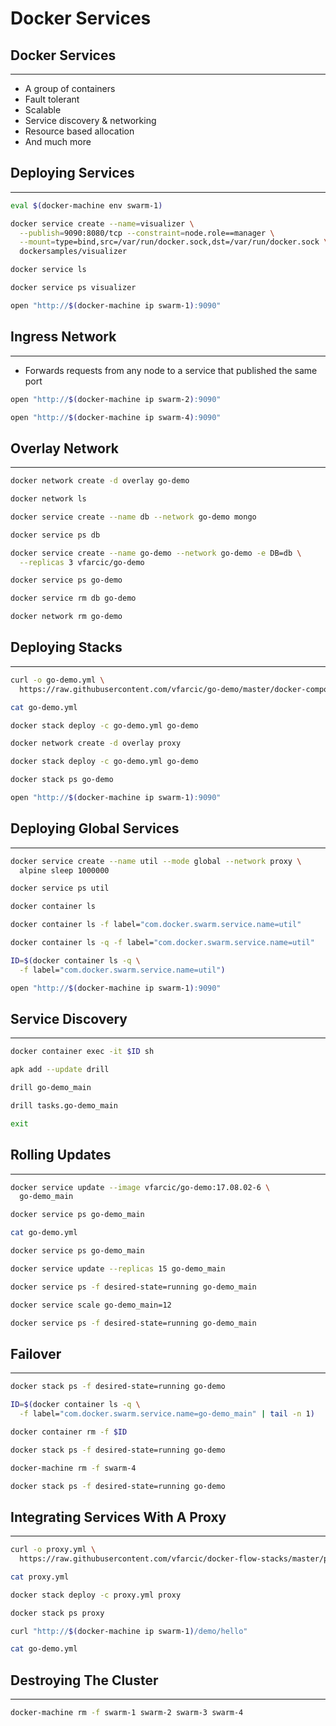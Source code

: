 # Docker Services


## Docker Services

---

* A group of containers
* Fault tolerant
* Scalable
* Service discovery & networking
* Resource based allocation
* And much more


## Deploying Services

---

```bash
eval $(docker-machine env swarm-1)

docker service create --name=visualizer \
  --publish=9090:8080/tcp --constraint=node.role==manager \
  --mount=type=bind,src=/var/run/docker.sock,dst=/var/run/docker.sock \
  dockersamples/visualizer

docker service ls

docker service ps visualizer

open "http://$(docker-machine ip swarm-1):9090"
```


## Ingress Network

---

* Forwards requests from any node to a service that published the same port

```bash
open "http://$(docker-machine ip swarm-2):9090"

open "http://$(docker-machine ip swarm-4):9090"
```


## Overlay Network

---

```bash
docker network create -d overlay go-demo

docker network ls

docker service create --name db --network go-demo mongo

docker service ps db

docker service create --name go-demo --network go-demo -e DB=db \
  --replicas 3 vfarcic/go-demo

docker service ps go-demo

docker service rm db go-demo

docker network rm go-demo
```


## Deploying Stacks

---

```bash
curl -o go-demo.yml \
  https://raw.githubusercontent.com/vfarcic/go-demo/master/docker-compose-stack.yml

cat go-demo.yml

docker stack deploy -c go-demo.yml go-demo

docker network create -d overlay proxy

docker stack deploy -c go-demo.yml go-demo

docker stack ps go-demo

open "http://$(docker-machine ip swarm-1):9090"
```


## Deploying Global Services

---

```bash
docker service create --name util --mode global --network proxy \
  alpine sleep 1000000

docker service ps util

docker container ls

docker container ls -f label="com.docker.swarm.service.name=util"

docker container ls -q -f label="com.docker.swarm.service.name=util"

ID=$(docker container ls -q \
  -f label="com.docker.swarm.service.name=util")

open "http://$(docker-machine ip swarm-1):9090"
```


## Service Discovery

---

```bash
docker container exec -it $ID sh

apk add --update drill

drill go-demo_main

drill tasks.go-demo_main

exit
```


## Rolling Updates

---

```bash
docker service update --image vfarcic/go-demo:17.08.02-6 \
  go-demo_main

docker service ps go-demo_main

cat go-demo.yml

docker service ps go-demo_main

docker service update --replicas 15 go-demo_main

docker service ps -f desired-state=running go-demo_main

docker service scale go-demo_main=12

docker service ps -f desired-state=running go-demo_main
```


## Failover

---

```bash
docker stack ps -f desired-state=running go-demo

ID=$(docker container ls -q \
  -f label="com.docker.swarm.service.name=go-demo_main" | tail -n 1)

docker container rm -f $ID

docker stack ps -f desired-state=running go-demo

docker-machine rm -f swarm-4

docker stack ps -f desired-state=running go-demo
```


## Integrating Services With A Proxy

---

```bash
curl -o proxy.yml \
  https://raw.githubusercontent.com/vfarcic/docker-flow-stacks/master/proxy/docker-flow-proxy.yml

cat proxy.yml

docker stack deploy -c proxy.yml proxy

docker stack ps proxy

curl "http://$(docker-machine ip swarm-1)/demo/hello"

cat go-demo.yml
```


## Destroying The Cluster

---

```bash
docker-machine rm -f swarm-1 swarm-2 swarm-3 swarm-4
```
